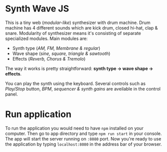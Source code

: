 # Synth Wave JS
This is a tiny web (*modular-like*) synthesizer with drum machine. Drum machine has 4 different sounds which are kick drum, closed hi-hat, clap & snare.
Modularity of synthesizer means it's consisting of separate specialized modules. Main modules are:
* Synth type (*AM, FM, Membrane & regular*)
* Wave shape (*sine, square, triangle & sawtooth*)
* Effects (*Reverb, Chorus & Tremolo*)

The way it works is pretty straightforward: 
__synth type -> wave shape -> effects__.

You can play the synth using the keyboard. Several controls such as _Play/Stop_ button, _BPM_,  _sequencer & synth gains_ are aveilable in the control panel.

# Run application
To run the application you would need to have `npm` installed on your computer. Then go to app directory and type `npm run start` in your console.
The app will start the server running on `:8080` port. Now you're ready to use the application by typing `localhost:8080` in the address bar of your browser.

